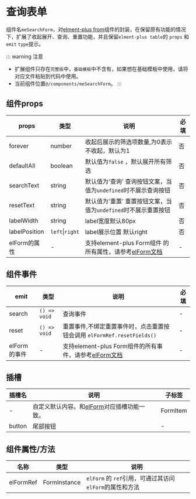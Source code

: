 # 查询表单
组件名`meSearchForm`，对[elment-plus from](https://element-plus.org/zh-CN/component/form.html)组件的封装，在保留原有功能的情况下，扩展了收起展开、查询、重置功能，并且保留`elment-plus table`的 `props` 和 `emit` `type`提示。

::: warning 注意
- 扩展组件只存在`完整版`中，`基础模板`中不含有，如果想在基础模板中使用，请将对应文件粘贴到代码中使用。
- 当前组件位置`@/components/meSearchForm`。
:::

## 组件props

| props      | 类型 |说明|必填|
| ----------- | ----------- | ----------- | ----------- |
| forever| number | 收起后展示的筛选项数量,为0表示不收起，默认为1| 否 |
| defaultAll | boolean | 默认值为`false` ，默认展开所有筛选  | 否 |
| searchText | string | 默认值为'查询' 查询按钮文案，当值为`undefined`时不展示查询按钮 | 否 |
| resetText |  string | 默认值为'重置' 重置按钮文案，当值为`undefined`时不展示重置按钮 | 否 |
| labelWidth |  string| label宽度默认80px | 否 |
| labelPosition| `left`\|`right`| label展示位置 默认right | 否 |
| elForm的属性 | - | 支持element-plus  Form组件 的所有属性，请参考[elForm文档](https://element-plus.org/zh-CN/component/form.html#form-%E5%B1%9E%E6%80%A7)| - | 

## 组件事件

| emit      | 类型 |说明|必填|
| ----------- | ----------- | ----------- | ----------- |
| search | `() => void` | 查询事件 | - |
| reset | `() => void` | 重置事件,不绑定重置事件时，点击重置按钮会调用 `elFormRef.resetFields()`| - |
| elForm的事件 | - | 支持element-plus  Form组件的所有事件，请参考[elForm文档](https://element-plus.org/zh-CN/component/form.html#form-%E4%BA%8B%E4%BB%B6)| - | 

## 插槽
| 插槽名  |	说明  |	子标签 |
| ----------- | ----------- | ----------- |
| - | 自定义默认内容。和[elForm](https://element-plus.org/zh-CN/component/form.html#form-%E6%8F%92%E6%A7%BD)对应插槽功能一致。 | FormItem |
| button | 尾部按钮 | - |


## 组件属性/方法
| 名称 | 类型 | 说明 |
| ----------- | ----------- | ----------- |
| elFormRef | FormInstance | `elForm` 的 `ref`引用，可通过其访问`elForm`的属性和方法 |
